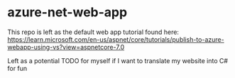 # azure-net-web-app
This repo is left as the default web app tutorial found here: https://learn.microsoft.com/en-us/aspnet/core/tutorials/publish-to-azure-webapp-using-vs?view=aspnetcore-7.0

Left as a potential TODO for myself if I want to translate my website into C# for fun
